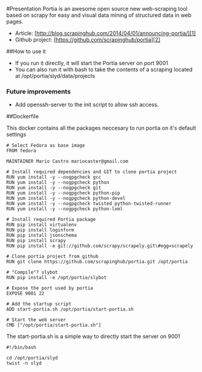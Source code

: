 #Presentation
Portia is an awesome open source new web-scraping tool based on scrapy for easy and visual data mining of structured data in web pages.

* Article: [http://blog.scrapinghub.com/2014/04/01/announcing-portia/][1]
* Github project: [https://github.com/scrapinghub/portia][2]

##How to use it
- If you run it directly, it will start the Portia server on port 9001
- You can also run it with bash to take the contents of a scraping located at /opt/portia/slyd/data/projects

### Future improvements
- Add openssh-server to the init script to allow ssh access.

##Dockerfile

This docker contains all the packages neccesary to run portia on it's default settings

	# Select Fedora as base image
	FROM fedora

	MAINTAINER Mario Castro mariocaster@gmail.com

	# Install required dependencies and GIT to clone portia project
	RUN yum install -y --nogpgcheck gcc 
	RUN yum install -y --nogpgcheck python
	RUN yum install -y --nogpgcheck git
	RUN yum install -y --nogpgcheck python-pip 
	RUN yum install -y --nogpgcheck python-devel 
	RUN yum install -y --nogpgcheck twisted python-twisted-runner 
	RUN yum install -y --nogpgcheck python-lxml

	# Install required Portia package
	RUN pip install virtualenv
	RUN pip install loginform
	RUN pip install jsonschema
	RUN pip install scrapy
	RUN pip install -e git://github.com/scrapy/scrapely.git\#egg=scrapely

	# Clone portia project from github
	RUN git clone https://github.com/scrapinghub/portia.git /opt/portia

	# "Compile"? slybot
	RUN pip install -e /opt/portia/slybot

	# Expose the port used by portia
	EXPOSE 9001 22

	# Add the startup script
	ADD start-portia.sh /opt/portia/start-portia.sh

	# Start the web server
	CMD ["/opt/portia/start-portia.sh"]

The start-portia.sh is a simple way to directly start the server on 9001

    #!/bin/bash

    cd /opt/portia/slyd
    twist -n slyd

  [1]: http://blog.scrapinghub.com/2014/04/01/announcing-portia/
  [2]: https://github.com/scrapinghub/portia
